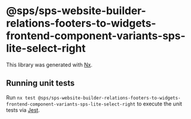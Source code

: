 # @sps/sps-website-builder-relations-footers-to-widgets-frontend-component-variants-sps-lite-select-right

This library was generated with [Nx](https://nx.dev).

## Running unit tests

Run `nx test @sps/sps-website-builder-relations-footers-to-widgets-frontend-component-variants-sps-lite-select-right` to execute the unit tests via [Jest](https://jestjs.io).
